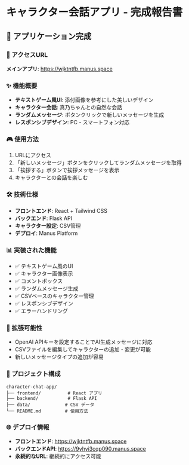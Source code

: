 # キャラクター会話アプリ - 完成報告書

## 🎉 アプリケーション完成

### 📱 アクセスURL
**メインアプリ**: https://wjktntfb.manus.space

### ✨ 機能概要
- **テキストゲーム風UI**: 添付画像を参考にした美しいデザイン
- **キャラクター会話**: 真乃ちゃんとの自然な会話
- **ランダムメッセージ**: ボタンクリックで新しいメッセージを生成
- **レスポンシブデザイン**: PC・スマートフォン対応

### 🎮 使用方法
1. URLにアクセス
2. 「新しいメッセージ」ボタンをクリックしてランダムメッセージを取得
3. 「挨拶する」ボタンで挨拶メッセージを表示
4. キャラクターとの会話を楽しむ

### 🛠 技術仕様
- **フロントエンド**: React + Tailwind CSS
- **バックエンド**: Flask API
- **キャラクター設定**: CSV管理
- **デプロイ**: Manus Platform

### 📊 実装された機能
- ✅ テキストゲーム風のUI
- ✅ キャラクター画像表示
- ✅ コメントボックス
- ✅ ランダムメッセージ生成
- ✅ CSVベースのキャラクター管理
- ✅ レスポンシブデザイン
- ✅ エラーハンドリング

### 🔧 拡張可能性
- OpenAI APIキーを設定することでAI生成メッセージに対応
- CSVファイルを編集してキャラクターの追加・変更が可能
- 新しいメッセージタイプの追加が容易

### 📁 プロジェクト構成
```
character-chat-app/
├── frontend/          # React アプリ
├── backend/           # Flask API
├── data/             # CSV データ
└── README.md         # 使用方法
```

### 🌐 デプロイ情報
- **フロントエンド**: https://wjktntfb.manus.space
- **バックエンドAPI**: https://9yhyi3cqp090.manus.space
- **永続的なURL**: 継続的にアクセス可能

